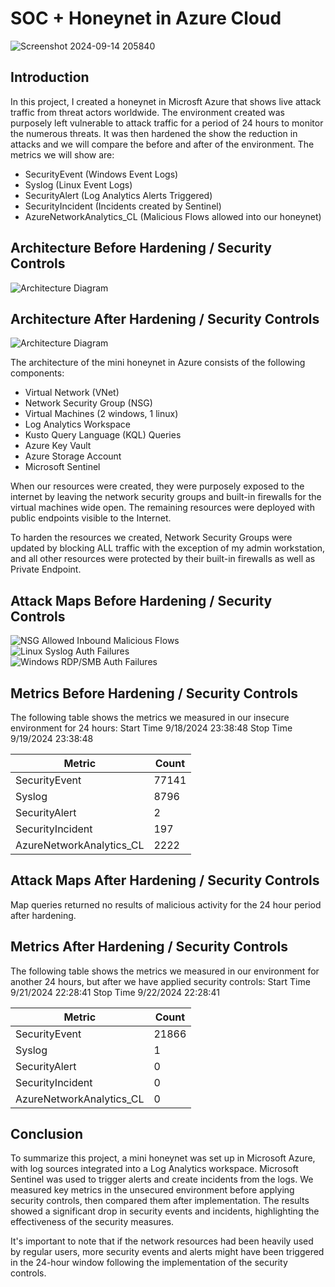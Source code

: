 # SOC + Honeynet in Azure Cloud
![Screenshot 2024-09-14 205840](https://github.com/user-attachments/assets/297486f1-c1ff-4e70-a26a-d8396e9aeff8)

## Introduction

In this project, I created a honeynet in Microsft Azure that shows live attack traffic from threat actors worldwide. The environment created was purposely left vulnerable to attack traffic for a period of 24 hours to monitor the numerous threats. It was then hardened the show the reduction in attacks and we will compare the before and after of the environment. The metrics we will show are:

- SecurityEvent (Windows Event Logs)
- Syslog (Linux Event Logs)
- SecurityAlert (Log Analytics Alerts Triggered)
- SecurityIncident (Incidents created by Sentinel)
- AzureNetworkAnalytics_CL (Malicious Flows allowed into our honeynet)

## Architecture Before Hardening / Security Controls
![Architecture Diagram](https://github.com/user-attachments/assets/e54645bd-12d0-43e5-a82e-f845674c4083)

## Architecture After Hardening / Security Controls
![Architecture Diagram](https://github.com/user-attachments/assets/5f59edcf-ee17-4a81-b0b1-2f6891f8d447)

The architecture of the mini honeynet in Azure consists of the following components:

- Virtual Network (VNet)
- Network Security Group (NSG)
- Virtual Machines (2 windows, 1 linux)
- Log Analytics Workspace
- Kusto Query Language (KQL) Queries
- Azure Key Vault
- Azure Storage Account
- Microsoft Sentinel

When our resources were created, they were purposely exposed to the internet by leaving the network security groups and built-in firewalls for the virtual machines wide open. The remaining resources were deployed with public endpoints visible to the Internet.

To harden the resources we created, Network Security Groups were updated by blocking ALL traffic with the exception of my admin workstation, and all other resources were protected by their built-in firewalls as well as Private Endpoint.

## Attack Maps Before Hardening / Security Controls
![NSG Allowed Inbound Malicious Flows](https://github.com/user-attachments/assets/d32f46c1-7901-442a-b4da-81aa1c4d6d10)<br>
![Linux Syslog Auth Failures](https://github.com/user-attachments/assets/82b3d91c-7218-4f59-a47c-ab9fb5161e67)<br>
![Windows RDP/SMB Auth Failures](https://github.com/user-attachments/assets/cc1f729a-beaf-4c96-9525-f7033741c57d)<br>

## Metrics Before Hardening / Security Controls

The following table shows the metrics we measured in our insecure environment for 24 hours:
Start Time 9/18/2024 23:38:48
Stop Time 9/19/2024 23:38:48

| Metric                   | Count
| ------------------------ | -----
| SecurityEvent            | 77141
| Syslog                   | 8796
| SecurityAlert            | 2
| SecurityIncident         | 197
| AzureNetworkAnalytics_CL | 2222

## Attack Maps After Hardening / Security Controls

Map queries returned no results of malicious activity for the 24 hour period after hardening.

## Metrics After Hardening / Security Controls

The following table shows the metrics we measured in our environment for another 24 hours, but after we have applied security controls:
Start Time 9/21/2024 22:28:41
Stop Time	9/22/2024 22:28:41

| Metric                   | Count
| ------------------------ | -----
| SecurityEvent            | 21866
| Syslog                   | 1
| SecurityAlert            | 0
| SecurityIncident         | 0
| AzureNetworkAnalytics_CL | 0

## Conclusion

To summarize this project, a mini honeynet was set up in Microsoft Azure, with log sources integrated into a Log Analytics workspace. Microsoft Sentinel was used to trigger alerts and create incidents from the logs. We measured key metrics in the unsecured environment before applying security controls, then compared them after implementation. The results showed a significant drop in security events and incidents, highlighting the effectiveness of the security measures.

It's important to note that if the network resources had been heavily used by regular users, more security events and alerts might have been triggered in the 24-hour window following the implementation of the security controls.

